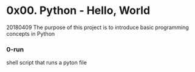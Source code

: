 # 0x00. Python - Hello, World

20180409
The purpose of this project is to introduce basic programming concepts in Python

### 0-run
shell script that runs a pyton file